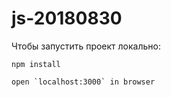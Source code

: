 # js-20180830

Чтобы запустить проект локально:

```
npm install

open `localhost:3000` in browser 
```